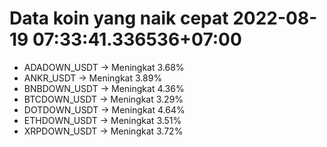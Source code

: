 # Data koin yang naik cepat 2022-08-19 07:33:41.336536+07:00

* ADADOWN_USDT -> Meningkat 3.68%
* ANKR_USDT -> Meningkat 3.89%
* BNBDOWN_USDT -> Meningkat 4.36%
* BTCDOWN_USDT -> Meningkat 3.29%
* DOTDOWN_USDT -> Meningkat 4.64%
* ETHDOWN_USDT -> Meningkat 3.51%
* XRPDOWN_USDT -> Meningkat 3.72%
